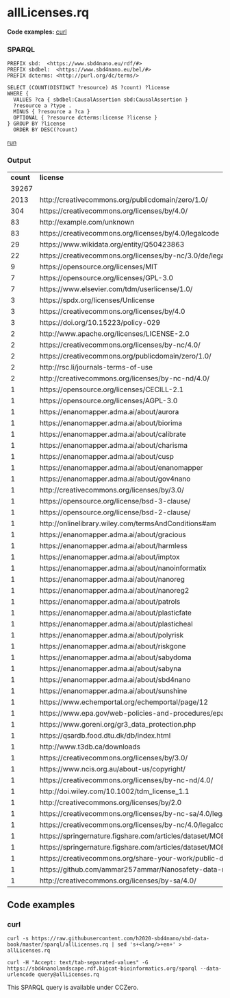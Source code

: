 # allLicenses.rq

**Code examples:** [curl](#curl)

### SPARQL

```sparql
PREFIX sbd:  <https://www.sbd4nano.eu/rdf/#>
PREFIX sbdbel:  <https://www.sbd4nano.eu/bel/#>
PREFIX dcterms: <http://purl.org/dc/terms/>

SELECT (COUNT(DISTINCT ?resource) AS ?count) ?license
WHERE {
  VALUES ?ca { sbdbel:CausalAssertion sbd:CausalAssertion }
  ?resource a ?type .
  MINUS { ?resource a ?ca }
  OPTIONAL { ?resource dcterms:license ?license }
} GROUP BY ?license
  ORDER BY DESC(?count)
```

[run](https://sbd4nanolandscape.rdf.bigcat-bioinformatics.org/?q=PREFIX%20sbd%3A%20%20%3Chttps%3A%2F%2Fwww.sbd4nano.eu%2Frdf%2F%23%3E%0APREFIX%20sbdbel%3A%20%20%3Chttps%3A%2F%2Fwww.sbd4nano.eu%2Fbel%2F%23%3E%0APREFIX%20dcterms%3A%20%3Chttp%3A%2F%2Fpurl.org%2Fdc%2Fterms%2F%3E%0A%0ASELECT%20%28COUNT%28DISTINCT%20%3Fresource%29%20AS%20%3Fcount%29%20%3Flicense%0AWHERE%20%7B%0A%20%20VALUES%20%3Fca%20%7B%20sbdbel%3ACausalAssertion%20sbd%3ACausalAssertion%20%7D%0A%20%20%3Fresource%20a%20%3Ftype%20.%0A%20%20MINUS%20%7B%20%3Fresource%20a%20%3Fca%20%7D%0A%20%20OPTIONAL%20%7B%20%3Fresource%20dcterms%3Alicense%20%3Flicense%20%7D%0A%7D%20GROUP%20BY%20%3Flicense%0A%20%20ORDER%20BY%20DESC%28%3Fcount%29%0A)


### Output

<table>
  <tr>
    <td><b>count</b></td>
    <td><b>license</b></td>
  </tr>
  <tr>
    <td>39267</td>
    <td></td>
  </tr>
  <tr>
    <td>2013</td>
    <td>http://creativecommons.org/publicdomain/zero/1.0/</td>
  </tr>
  <tr>
    <td>304</td>
    <td>https://creativecommons.org/licenses/by/4.0/</td>
  </tr>
  <tr>
    <td>83</td>
    <td>http://example.com/unknown</td>
  </tr>
  <tr>
    <td>83</td>
    <td>https://creativecommons.org/licenses/by/4.0/legalcode</td>
  </tr>
  <tr>
    <td>29</td>
    <td>https://www.wikidata.org/entity/Q50423863</td>
  </tr>
  <tr>
    <td>22</td>
    <td>https://creativecommons.org/licenses/by-nc/3.0/de/legalcode</td>
  </tr>
  <tr>
    <td>9</td>
    <td>https://opensource.org/licenses/MIT</td>
  </tr>
  <tr>
    <td>7</td>
    <td>https://opensource.org/licenses/GPL-3.0</td>
  </tr>
  <tr>
    <td>7</td>
    <td>https://www.elsevier.com/tdm/userlicense/1.0/</td>
  </tr>
  <tr>
    <td>3</td>
    <td>https://spdx.org/licenses/Unlicense</td>
  </tr>
  <tr>
    <td>3</td>
    <td>https://creativecommons.org/licenses/by/4.0</td>
  </tr>
  <tr>
    <td>3</td>
    <td>https://doi.org/10.15223/policy-029</td>
  </tr>
  <tr>
    <td>2</td>
    <td>http://www.apache.org/licenses/LICENSE-2.0</td>
  </tr>
  <tr>
    <td>2</td>
    <td>https://creativecommons.org/licenses/by-nc/4.0/</td>
  </tr>
  <tr>
    <td>2</td>
    <td>https://creativecommons.org/publicdomain/zero/1.0/</td>
  </tr>
  <tr>
    <td>2</td>
    <td>http://rsc.li/journals-terms-of-use</td>
  </tr>
  <tr>
    <td>2</td>
    <td>http://creativecommons.org/licenses/by-nc-nd/4.0/</td>
  </tr>
  <tr>
    <td>1</td>
    <td>https://opensource.org/licenses/CECILL-2.1</td>
  </tr>
  <tr>
    <td>1</td>
    <td>https://opensource.org/licenses/AGPL-3.0</td>
  </tr>
  <tr>
    <td>1</td>
    <td>https://enanomapper.adma.ai/about/aurora</td>
  </tr>
  <tr>
    <td>1</td>
    <td>https://enanomapper.adma.ai/about/biorima</td>
  </tr>
  <tr>
    <td>1</td>
    <td>https://enanomapper.adma.ai/about/calibrate</td>
  </tr>
  <tr>
    <td>1</td>
    <td>https://enanomapper.adma.ai/about/charisma</td>
  </tr>
  <tr>
    <td>1</td>
    <td>https://enanomapper.adma.ai/about/cusp</td>
  </tr>
  <tr>
    <td>1</td>
    <td>https://enanomapper.adma.ai/about/enanomapper</td>
  </tr>
  <tr>
    <td>1</td>
    <td>https://enanomapper.adma.ai/about/gov4nano</td>
  </tr>
  <tr>
    <td>1</td>
    <td>http://creativecommons.org/licenses/by/3.0/</td>
  </tr>
  <tr>
    <td>1</td>
    <td>https://opensource.org/license/bsd-3-clause/</td>
  </tr>
  <tr>
    <td>1</td>
    <td>https://opensource.org/license/bsd-2-clause/</td>
  </tr>
  <tr>
    <td>1</td>
    <td>http://onlinelibrary.wiley.com/termsAndConditions#am</td>
  </tr>
  <tr>
    <td>1</td>
    <td>https://enanomapper.adma.ai/about/gracious</td>
  </tr>
  <tr>
    <td>1</td>
    <td>https://enanomapper.adma.ai/about/harmless</td>
  </tr>
  <tr>
    <td>1</td>
    <td>https://enanomapper.adma.ai/about/imptox</td>
  </tr>
  <tr>
    <td>1</td>
    <td>https://enanomapper.adma.ai/about/nanoinformatix</td>
  </tr>
  <tr>
    <td>1</td>
    <td>https://enanomapper.adma.ai/about/nanoreg</td>
  </tr>
  <tr>
    <td>1</td>
    <td>https://enanomapper.adma.ai/about/nanoreg2</td>
  </tr>
  <tr>
    <td>1</td>
    <td>https://enanomapper.adma.ai/about/patrols</td>
  </tr>
  <tr>
    <td>1</td>
    <td>https://enanomapper.adma.ai/about/plasticfate</td>
  </tr>
  <tr>
    <td>1</td>
    <td>https://enanomapper.adma.ai/about/plasticheal</td>
  </tr>
  <tr>
    <td>1</td>
    <td>https://enanomapper.adma.ai/about/polyrisk</td>
  </tr>
  <tr>
    <td>1</td>
    <td>https://enanomapper.adma.ai/about/riskgone</td>
  </tr>
  <tr>
    <td>1</td>
    <td>https://enanomapper.adma.ai/about/sabydoma</td>
  </tr>
  <tr>
    <td>1</td>
    <td>https://enanomapper.adma.ai/about/sabyna</td>
  </tr>
  <tr>
    <td>1</td>
    <td>https://enanomapper.adma.ai/about/sbd4nano</td>
  </tr>
  <tr>
    <td>1</td>
    <td>https://enanomapper.adma.ai/about/sunshine</td>
  </tr>
  <tr>
    <td>1</td>
    <td>https://www.echemportal.org/echemportal/page/12</td>
  </tr>
  <tr>
    <td>1</td>
    <td>https://www.epa.gov/web-policies-and-procedures/epa-disclaimers</td>
  </tr>
  <tr>
    <td>1</td>
    <td>https://www.goreni.org/gr3_data_protection.php</td>
  </tr>
  <tr>
    <td>1</td>
    <td>https://qsardb.food.dtu.dk/db/index.html</td>
  </tr>
  <tr>
    <td>1</td>
    <td>http://www.t3db.ca/downloads</td>
  </tr>
  <tr>
    <td>1</td>
    <td>https://creativecommons.org/licenses/by/3.0/</td>
  </tr>
  <tr>
    <td>1</td>
    <td>https://www.ncis.org.au/about-us/copyright/</td>
  </tr>
  <tr>
    <td>1</td>
    <td>https://creativecommons.org/licenses/by-nc-nd/4.0/</td>
  </tr>
  <tr>
    <td>1</td>
    <td>http://doi.wiley.com/10.1002/tdm_license_1.1</td>
  </tr>
  <tr>
    <td>1</td>
    <td>http://creativecommons.org/licenses/by/2.0</td>
  </tr>
  <tr>
    <td>1</td>
    <td>https://creativecommons.org/licenses/by-nc-sa/4.0/legalcode</td>
  </tr>
  <tr>
    <td>1</td>
    <td>https://creativecommons.org/licenses/by-nc/4.0/legalcode</td>
  </tr>
  <tr>
    <td>1</td>
    <td>https://springernature.figshare.com/articles/dataset/MOESM1_of_Role_of_chemical_composition_and_redox_modification_of_poorly_soluble_nanomaterials_on_their_ability_to_enhance_allergic_airway_sensitisation_in_mice/10071023</td>
  </tr>
  <tr>
    <td>1</td>
    <td>https://springernature.figshare.com/articles/dataset/MOESM1_of_Role_of_chemical_composition_and_redox_modification_of_poorly_soluble_nanomaterials_on_their_ability_to_enhance_allergic_airway_sensitisation_in_mice/10071032</td>
  </tr>
  <tr>
    <td>1</td>
    <td>https://creativecommons.org/share-your-work/public-domain/cc0</td>
  </tr>
  <tr>
    <td>1</td>
    <td>https://github.com/ammar257ammar/Nanosafety-data-reusability-34-datasets/blob/main/LICENSE</td>
  </tr>
  <tr>
    <td>1</td>
    <td>http://creativecommons.org/licenses/by-sa/4.0/</td>
  </tr>
</table>

## Code examples

### curl

```shell
curl -s https://raw.githubusercontent.com/h2020-sbd4nano/sbd-data-book/master/sparql/allLicenses.rq | sed 's+<lang/>+en+' > allLicenses.rq

curl -H "Accept: text/tab-separated-values" -G https://sbd4nanolandscape.rdf.bigcat-bioinformatics.org/sparql --data-urlencode query@allLicenses.rq
```

This SPARQL query is available under CCZero.
